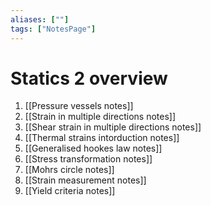```yaml
---
aliases: [""]
tags: ["NotesPage"]
---
```


# Statics 2 overview


1) [[Pressure vessels notes]]
2) [[Strain in multiple directions notes]]
2) [[Shear strain in multiple directions notes]]
3) [[Thermal strains intorduction notes]]
4) [[Generalised hookes law notes]]
5) [[Stress transformation notes]]
6) [[Mohrs circle notes]]
7) [[Strain measurement notes]]
8) [[Yield criteria notes]]